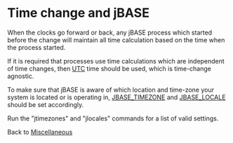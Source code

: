 # Time change and jBASE

<PageHeader />

When the clocks go forward or back, any jBASE process which started before the change will maintain all time calculation based on the time when the process started.

If it is required that processes use time calculations which are independent of time changes, then [UTC](./../../indexes/universal-coordinated-time/README.md) time should be used, which is time-change agnostic.

To make sure that jBASE is aware of which location and time-zone your system is located or is operating in, [JBASE_TIMEZONE](./../../environment-variables/jbase_timezone/README.md) and [JBASE_LOCALE](./../../environment-variables/jbase_locale/README.md) should be set accordingly.  

Run the "jtimezones" and "jlocales" commands for a list of valid settings.

Back to [Miscellaneous](./../README.md)

<PageFooter />

